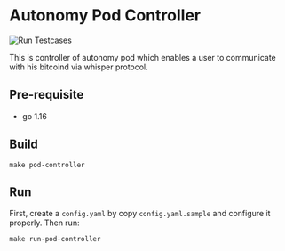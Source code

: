 # Autonomy Pod Controller

![Run Testcases](https://github.com/bitmark-inc/autonomy-pod-controller/actions/workflows/run_testcases.yaml/badge.svg??branch=main)

This is controller of autonomy pod which enables a user to communicate with his
bitcoind via whisper protocol.

## Pre-requisite

- go 1.16


## Build

```
make pod-controller
```

## Run

First, create a `config.yaml` by copy `config.yaml.sample` and configure it properly. Then run:

```
make run-pod-controller
```
